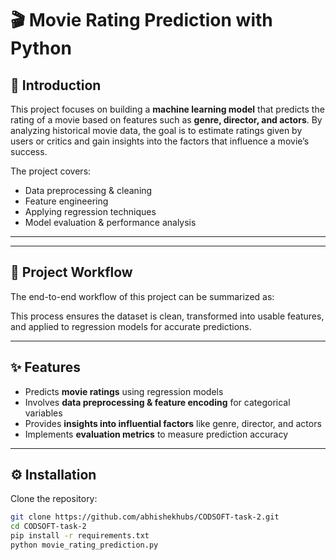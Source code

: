 # 🎬 Movie Rating Prediction with Python  

## 📌 Introduction  
This project focuses on building a **machine learning model** that predicts the rating of a movie based on features such as **genre, director, and actors**. By analyzing historical movie data, the goal is to estimate ratings given by users or critics and gain insights into the factors that influence a movie’s success.  

The project covers:  
- Data preprocessing & cleaning  
- Feature engineering  
- Applying regression techniques  
- Model evaluation & performance analysis  

---

---

## 🔄 Project Workflow  
The end-to-end workflow of this project can be summarized as:  


This process ensures the dataset is clean, transformed into usable features, and applied to regression models for accurate predictions.  

---

## ✨ Features  
- Predicts **movie ratings** using regression models  
- Involves **data preprocessing & feature encoding** for categorical variables  
- Provides **insights into influential factors** like genre, director, and actors  
- Implements **evaluation metrics** to measure prediction accuracy  

---

## ⚙️ Installation  
Clone the repository:  
```bash
git clone https://github.com/abhishekhubs/CODSOFT-task-2.git
cd CODSOFT-task-2
pip install -r requirements.txt
python movie_rating_prediction.py

